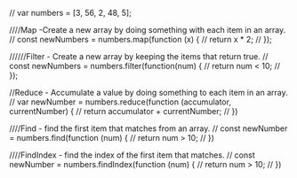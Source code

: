 // var numbers = [3, 56, 2, 48, 5];

////Map -Create a new array by doing something with each item in an array.
// const newNumbers = numbers.map(function (x) {
//   return x * 2;
// });

//////Filter - Create a new array by keeping the items that return true.
// const newNumbers = numbers.filter(function(num) {
//   return num < 10;
// });

//Reduce - Accumulate a value by doing something to each item in an array.
// var newNumber = numbers.reduce(function (accumulator, currentNumber) {
//     return accumulator + currentNumber;
// })

////Find - find the first item that matches from an array.
// const newNumber = numbers.find(function (num) {
//   return num > 10;
// })

////FindIndex - find the index of the first item that matches.
// const newNumber = numbers.findIndex(function (num) {
//   return num > 10;
// })
